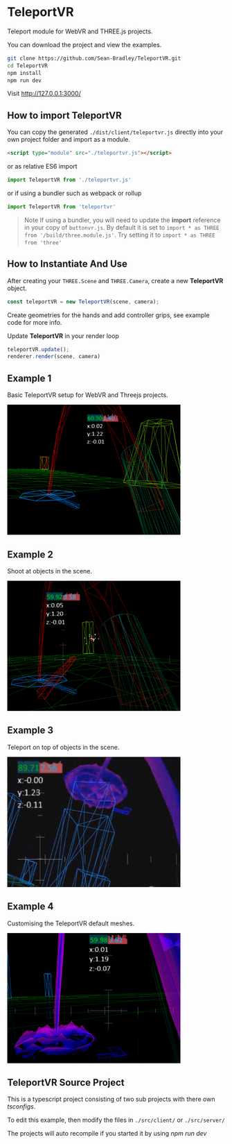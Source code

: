 # TeleportVR

Teleport module for WebVR and THREE.js projects.

You can download the project and view the examples.

```bash
git clone https://github.com/Sean-Bradley/TeleportVR.git
cd TeleportVR
npm install
npm run dev
```

Visit http://127.0.0.1:3000/

## How to import TeleportVR

You can copy the generated `./dist/client/teleportvr.js` directly into your own project folder and import as a module.

```html
<script type="module" src="./teleportvr.js"></script>
```

or as relative ES6 import

```javascript
import TeleportVR from './teleportvr.js'
```

or if using a bundler such as webpack or rollup

```javascript
import TeleportVR from 'teleportvr'
```

> Note
If using a bundler, you will need to update the **import** reference in your copy of `buttonvr.js`. By default it is set to ```import * as THREE from '/build/three.module.js'```. Try setting it to ```import * as THREE from 'three'```

## How to Instantiate And Use

After creating your `THREE.Scene` and `THREE.Camera`, create a new **TeleportVR** object.

```javascript
const teleportVR = new TeleportVR(scene, camera);
```

Create geometries for the hands and add controller grips, see example code for more info.

Update **TeleportVR** in your render loop

```javascript
teleportVR.update();
renderer.render(scene, camera)
```


## Example 1

Basic TeleportVR setup for WebVR and Threejs projects.

[![TeleportVR Example 1](./dist/client/img/teleportvr-1.gif)](https://sbcode.net/threejs/teleportvr-1/)

## Example 2

Shoot at objects in the scene.

[![TeleportVR Example 2](./dist/client/img/teleportvr-2.gif)](https://sbcode.net/threejs/teleportvr-2/)

## Example 3

Teleport on top of objects in the scene.

[![TeleportVR Example 3](./dist/client/img/teleportvr-3.gif)](https://sbcode.net/threejs/teleportvr-3/)

## Example 4

Customising the TeleportVR default meshes.

[![TeleportVR Example 4](./dist/client/img/teleportvr-4.gif)](https://sbcode.net/threejs/teleportvr-4/)


## TeleportVR Source Project

This is a typescript project consisting of two sub projects with there own *tsconfigs*.

To edit this example, then modify the files in `./src/client/` or `./src/server/`

The projects will auto recompile if you started it by using *npm run dev*

